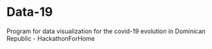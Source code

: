 # Data-19
Program for data visualization for the covid-19 evolution in Dominican Republic - HackathonForHome 
